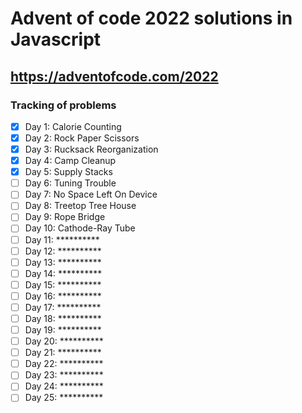 # Advent of code 2022 solutions in Javascript

## <https://adventofcode.com/2022>

### Tracking of problems

- [x] Day 1: Calorie Counting
- [x] Day 2: Rock Paper Scissors
- [x] Day 3: Rucksack Reorganization
- [x] Day 4: Camp Cleanup
- [x] Day 5: Supply Stacks
- [ ] Day 6: Tuning Trouble
- [ ] Day 7: No Space Left On Device
- [ ] Day 8: Treetop Tree House
- [ ] Day 9: Rope Bridge
- [ ] Day 10: Cathode-Ray Tube
- [ ] Day 11: **********
- [ ] Day 12: **********
- [ ] Day 13: **********
- [ ] Day 14: **********
- [ ] Day 15: **********
- [ ] Day 16: **********
- [ ] Day 17: **********
- [ ] Day 18: **********
- [ ] Day 19: **********
- [ ] Day 20: **********
- [ ] Day 21: **********
- [ ] Day 22: **********
- [ ] Day 23: **********
- [ ] Day 24: **********
- [ ] Day 25: **********
